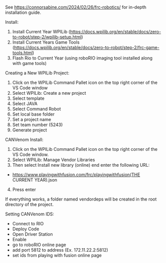 See https://connorsabine.com/2024/02/26/frc-robotics/ for in-depth installation guide.

Install:

1. Install Current Year WPILib (https://docs.wpilib.org/en/stable/docs/zero-to-robot/step-2/wpilib-setup.html)
2. Install Current Years Game Tools (https://docs.wpilib.org/en/stable/docs/zero-to-robot/step-2/frc-game-tools.html)
3. Flash Rio to Current Year (using roboRIO imaging tool installed along with game tools)


Creating a New WPILib Project:

1. Click on the WPILib Command Pallet icon on the top right corner of the VS Code window
2. Select WPILib: Create a new project
3. Select template
4. Select JAVA
5. Select Command Robot
6. Set local base folder
7. Set a project name
8. Set team number (5243)
9. Generate project


CANVenom Install:

1. Click on the WPILib Command Pallet icon on the top right corner of the VS Code window.
2. Select WPILib: Manage Vendor Libraries
3. Then select Install new library (online) end enter the following URL:
- https://www.playingwithfusion.com/frc/playingwithfusion(THE CURRENT YEAR).json
4. Press enter

If everything works, a folder named vendordeps will be created in the root directory of the project.


Setting CANVenom IDS:
- Connect to RIO
- Deploy Code
- Open Driver Station
- Enable
- go to roboRIO online page
- add port 5812 to address (Ex. 172.11.22.2:5812)
- set ids from playing with fusion online page


